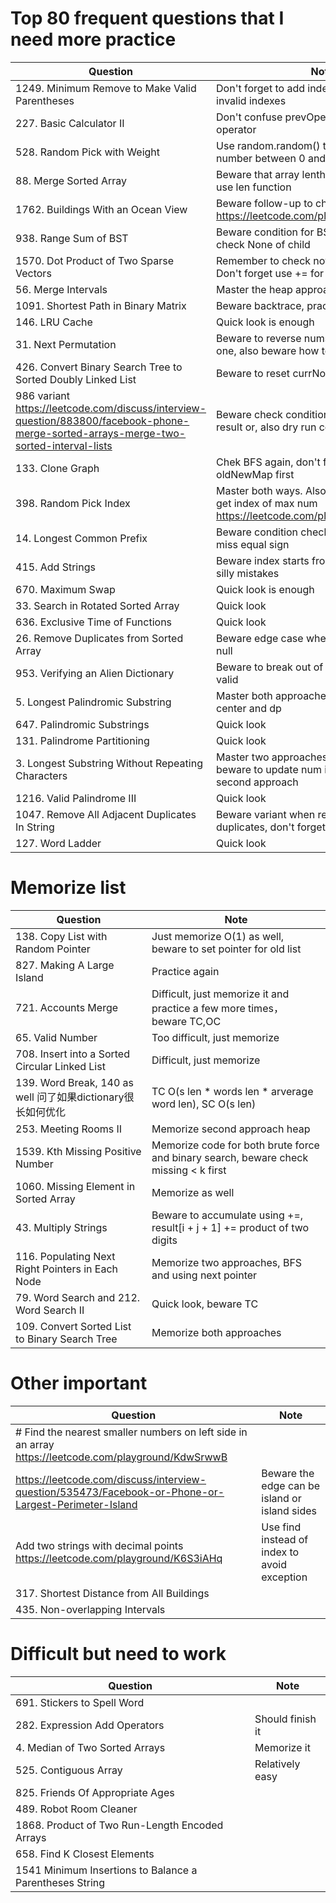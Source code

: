# Top 80 frequent questions that I need more practice
| Question                | Note                         
| ------------------------| ------------------------------ 
| 1249. Minimum Remove to Make Valid Parentheses | Don't forget to add indexes from stack to invalid indexes
| 227. Basic Calculator II | Don't confuse prevOperator with current operator
| 528. Random Pick with Weight | Use random.random() to generate a random number between 0 and 1
| 88. Merge Sorted Array | Beware that array lenth is passed in, so don't use len function
| 1762. Buildings With an Ocean View | Beware follow-up to check both sides https://leetcode.com/playground/JM6Vaawr
| 938. Range Sum of BST | Beware condition for BST, and remember to check None of child
| 1570. Dot Product of Two Sparse Vectors | Remember to check not zero in constructor; Don't forget use += for result.
| 56. Merge Intervals | Master the heap approach as well
| 1091. Shortest Path in Binary Matrix | Beware backtrace, practice this again
| 146. LRU Cache | Quick look is enough
| 31. Next Permutation | Beware to reverse nums if it's the biggest one, also beware how to find the right index
| 426. Convert Binary Search Tree to Sorted Doubly Linked List | Beware to reset currNode at end of iteration
| 986 variant https://leetcode.com/discuss/interview-question/883800/facebook-phone-merge-sorted-arrays-merge-two-sorted-interval-lists | Beware check condition: or in while; not result or, also dry run code
| 133. Clone Graph | Chek BFS again, don't forget to initialzie oldNewMap first
| 398. Random Pick Index | Master both ways. Also practice on variant to get index of max num https://leetcode.com/playground/mrVpQbvW
| 14. Longest Common Prefix | Beware condition check i >= len(word), don't miss equal sign 
| 415. Add Strings | Beware index starts from end; I just made silly mistakes
| 670. Maximum Swap | Quick look is enough
| 33. Search in Rotated Sorted Array | Quick look
| 636. Exclusive Time of Functions | Quick look
| 26. Remove Duplicates from Sorted Array | Beware edge case when array is empty or null
| 953. Verifying an Alien Dictionary | Beware to break out of loop when order is valid
| 5. Longest Palindromic Substring | Master both approaches: expand from center and dp
| 647. Palindromic Substrings | Quick look
| 131. Palindrome Partitioning | Quick look
| 3. Longest Substring Without Repeating Characters | Master two approaches of sliding window, beware to update num index hash map for second approach
| 1216. Valid Palindrome III | Quick look
| 1047. Remove All Adjacent Duplicates In String | Beware variant when removing all duplicates, don't forget stack.pop()
| 127. Word Ladder | Quick look

# Memorize list
| Question                | Note                         
| ------------------------| ------------------------------ 
| 138. Copy List with Random Pointer | Just memorize O(1) as well, beware to set pointer for old list
| 827. Making A Large Island | Practice again
| 721. Accounts Merge | Difficult, just memorize it and practice a few more times， beware TC,OC
| 65. Valid Number | Too difficult, just memorize 
| 708. Insert into a Sorted Circular Linked List | Difficult, just memorize
| 139. Word Break, 140 as well 问了如果dictionary很长如何优化 | TC O(s len * words len * arverage word len), SC O(s len)
| 253. Meeting Rooms II | Memorize second approach heap
| 1539. Kth Missing Positive Number | Memorize code for both brute force and binary search, beware check missing < k first
| 1060. Missing Element in Sorted Array | Memorize as well
| 43. Multiply Strings | Beware to accumulate using +=, result[i + j + 1] += product of two digits
| 116. Populating Next Right Pointers in Each Node | Memorize two approaches, BFS and using next pointer
| 79. Word Search and 212. Word Search II | Quick look, beware TC
| 109. Convert Sorted List to Binary Search Tree | Memorize both approaches

# Other important
| Question                | Note                         
| ------------------------| ------------------------------ 
| # Find the nearest smaller numbers on left side in an array https://leetcode.com/playground/KdwSrwwB  |
| https://leetcode.com/discuss/interview-question/535473/Facebook-or-Phone-or-Largest-Perimeter-Island | Beware the edge can be island or island sides
| Add two strings with decimal points https://leetcode.com/playground/K6S3iAHq | Use find instead of index to avoid exception
| 317. Shortest Distance from All Buildings |
| 435. Non-overlapping Intervals |

# Difficult but need to work
| Question                | Note                         
| ------------------------| ------------------------------ 
| 691. Stickers to Spell Word | 
| 282. Expression Add Operators | Should finish it
| 4. Median of Two Sorted Arrays | Memorize it
| 525. Contiguous Array | Relatively easy
| 825. Friends Of Appropriate Ages | 
| 489. Robot Room Cleaner |
| 1868. Product of Two Run-Length Encoded Arrays
| 658. Find K Closest Elements | 
| 1541 Minimum Insertions to Balance a Parentheses String |
